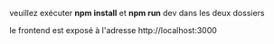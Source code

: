 veuillez exécuter **npm install** et **npm run** dev dans les deux dossiers

le frontend est exposé à l'adresse http://localhost:3000
